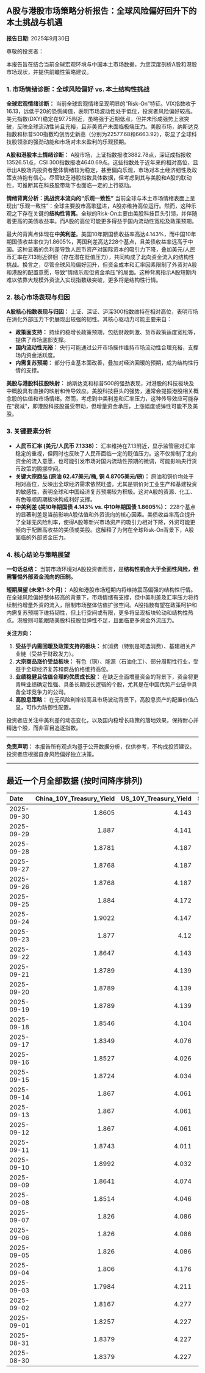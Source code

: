 ## A股与港股市场策略分析报告：全球风险偏好回升下的本土挑战与机遇

**报告日期**: 2025年9月30日

尊敬的投资者：

本报告旨在结合当前全球宏观环境与中国本土市场数据，为您深度剖析A股和港股市场现状，并提供前瞻性策略建议。

### 1. 市场情绪诊断：全球风险偏好 vs. 本土结构性挑战

**全球宏观情绪诊断：**
当前全球宏观情绪呈现明显的“Risk-On”特征。VIX指数收于16.13，远低于20的恐慌阈值，表明市场波动性处于低位，投资者风险偏好较高。美元指数(DXY)稳定在97.75附近，虽略强于近期低点，但并未形成强势上涨突破，反映全球流动性尚且充裕，且非美资产未面临极端压力。美股市场，纳斯达克指数和标普500指数均创历史新高（分别为22577.68和6663.92），彰显了全球科技股领涨的强劲动能和市场对未来盈利的乐观预期。

**A股和港股本土情绪诊断：**
A股市场，上证指数报收3882.78点，深证成指报收13526.51点，CSI 300指数报收4640.69点。这些指数处于近年来的相对高位，显示出A股场内投资者整体情绪较为稳定，甚至偏向乐观，市场对本土经济韧性及政策支持抱有信心。尽管缺乏港股指数具体数据，但考虑到其与美股和A股的联动性，可推断其在科技股带动下也面临一定的上行驱动。

**情绪背离分析：挑战资本流向的“乐观一致性”**
当前全球与本土市场情绪表面上呈现出“乐观一致性”：全球主要股市高歌猛进，A股亦维持高位运行。然而，这种乐观之下存在关键的**结构性背离**。全球的Risk-On主要由美股科技巨头引领，并伴随着更高的美债收益率。而A股的高位可能更多得益于国内流动性宽松及政策预期。

最大的背离点体现在**中美利差**。美国10年期国债收益率高达4.143%，而中国10年期国债收益率仅为1.8605%，两国利差高达228个基点，且美债收益率远高于中国。这种显著的负利差导致人民币资产对国际资本的吸引力下降，叠加美元/人民币汇率在7.13附近徘徊（存在潜在贬值压力），共同构成了北向资金流入的结构性挑战。换言之，尽管全球风险偏好回升，但资金成本和汇率因素限制了外资对A股和港股的配置意愿，导致“情绪乐观但资金承压”的局面。这种背离指示A股短期内难以依靠大规模外资流入实现指数级突破，更多将是结构性行情。

### 2. 核心市场表现与归因

**A股核心指数表现与归因：**
上证、深证、沪深300指数维持在相对高位，表明市场在消化外部压力下仍展现出较强的韧性。其核心驱动力可能主要来自：
*   **政策面支持：** 持续的稳增长政策预期，包括财政刺激、货币政策适度宽松等，提供了市场底部支撑。
*   **国内流动性充裕：** 央行可能通过公开市场操作维持市场流动性合理充裕，支撑场内资金活跃度。
*   **内需复苏预期：** 部分行业基本面改善，叠加对经济回暖的预期，成为结构性行情的支撑。

**美股与港股科技股映射：**
纳斯达克和标普500的强劲表现，对港股的科技板块及中概股具有直接的映射和传导效应。美股科技巨头的强势，通常会提振港股相关概念股的估值和市场情绪。然而，考虑到中美利差和汇率压力，这种传导效应可能存在“衰减”，即港股科技股虽受带动，但增量资金承压，上涨幅度或弹性可能不及美股。

### 3. 关键要素分析

*   **人民币汇率 (美元/人民币 7.1338)：** 汇率维持在7.13附近，显示监管层对汇率稳定的重视，但同时也反映了人民币面临一定的贬值压力。这不仅抑制了北向资金的流入意愿，也可能引发市场对国内流动性预期的微调，可能影响央行货币政策的腾挪空间。
*   **关键大宗商品 (原油 62.47美元/桶, 铜 4.8705美元/磅)：** 原油和铜价均处于相对高位，反映出全球经济需求依然旺盛，尤其是铜价对工业生产和基建投资的敏感性，表明全球和中国经济复苏预期较为积极。这对A股的资源、化工、有色等顺周期板块构成利好支撑。
*   **中美利差 (美10年期国债 4.143% vs. 中10年期国债 1.8605%)：** 228个基点的显著利差是当前影响A股估值和外资流向的核心因素。美债收益率高企提升了全球无风险利率，使得A股等新兴市场资产的吸引力相对下降，外资可能更倾向于配置高收益的美债或美股。这解释了为何在全球Risk-On背景下，A股面临的外部资金压力。

### 4. 核心结论与策略展望

**一句话总结：** 当前市场环境对A股投资者而言，是**结构性机会大于全面性风险，但需警惕外部资金流向的压制。**

**短期展望 (未来1-3个月)：**
A股和港股市场短期内将维持震荡偏强的结构性行情。在全球风险偏好整体较高的背景下，市场情绪有支撑，但中美利差及汇率压力将持续制约增量外资的流入，限制市场整体估值扩张空间。A股指数有望在政策呵护和内需复苏预期下维持韧性，但上行空间或有限，更多将呈现板块轮动和结构性热点。港股则可能跟随美股科技股但弹性不足，且面临更多资金外流压力。

**关注方向：**
1.  **受益于内需回暖及政策支持的板块：** 如消费（特别是可选消费）、基建相关产业链（受益于财政发力）。
2.  **大宗商品涨价受益板块：** 有色（铜）、能源（石油化工）、部分周期性行业，受益于全球经济复苏和商品价格维持高位。
3.  **业绩稳健且估值合理的优质成长股：** 在缺乏全面增量资金的背景下，资金将更青睐业绩确定性强、具备长期成长逻辑的个股，尤其是在中国优势产业链中具备全球竞争力的公司。
4.  **高股息策略：** 在无风险利率较高且市场波动背景下，高股息资产的配置价值凸显，可作为防御性配置。

投资者应关注中美利差的动态变化，以及国内稳增长政策的落地效果，保持耐心并精选个股，而非盲目追逐指数。

---
**免责声明：** 本报告所有观点均基于公开数据分析，仅供参考，不构成投资建议。投资者应根据自身风险偏好独立决策。

---

## 最近一个月全部数据 (按时间降序排列)

| Date       |   China_10Y_Treasury_Yield |   US_10Y_Treasury_Yield |   Shanghai_Composite_Index |   CSI_300_Index |   Shenzhen_Component_Index |   GOLD_spot_price |   OIL_price |   ALUMINUM_future |   BTC_price |   USD_CNY_exchange_rate |   Commodity_Index_ETF |   US_Dollar_Index |   ETH_price |   LEAN_HOGS_future |   COPPER_future |   High_Yield_Bond_ETF |   LIVE_CATTLE_future |   GOLD_near_month_future |   NATURAL_GAS_future |   PLATINUM_future |   SILVER_future |   Long_Term_Treasury_ETF |   CORN_future |   SOYBEANS_future |   WHEAT_future |   SP500_close |   NASDAQ_close |   VIX_close |   GOLD_basis_spot_vs_near |
|:-----------|---------------------------:|------------------------:|---------------------------:|----------------:|---------------------------:|------------------:|------------:|------------------:|------------:|------------------------:|----------------------:|------------------:|------------:|-------------------:|----------------:|----------------------:|---------------------:|-------------------------:|---------------------:|------------------:|----------------:|-------------------------:|--------------:|------------------:|---------------:|--------------:|---------------:|------------:|--------------------------:|
| 2025-09-30 |                     1.8605 |                   4.143 |                    3882.78 |         4640.69 |                    13526.5 |            3871.2 |       62.47 |           2625    |      113497 |                  7.1338 |                22.485 |            97.753 |     4112.01 |             90.425 |          4.8705 |                81.135 |              231.825 |                   3871.1 |                3.302 |            1606   |          46.54  |                  89.3622 |        415.75 |           1000.75 |         507.5  |       6663.92 |        22577.7 |       16.13 |                 0.0998535 |
| 2025-09-29 |                     1.887  |                   4.141 |                    3862.53 |         4620.05 |                    13479.4 |            3820.9 |       63.45 |           2583.5  |      114400 |                  7.1338 |                22.62  |            97.91  |     4217.34 |            101.15  |          4.841  |                81.22  |              231.325 |                   3820.9 |                3.267 |            1609.3 |          46.612 |                  89.63   |        421.5  |           1010.5  |         519.5  |       6661.21 |        22591.2 |       16.12 |                 0         |
| 2025-09-28 |                     1.8781 |                   4.187 |                    3828.11 |         4550.05 |                    13209   |            3775.3 |       65.72 |           2544.75 |      112123 |                  7.1338 |                22.81  |            98.15  |     4141.48 |            101.5   |          4.7155 |                81.08  |              231.8   |                   3776.2 |                2.835 |            1582.7 |          46.221 |                  88.9    |        422    |           1013.75 |         519.75 |       6643.7  |        22484.1 |       15.29 |                -0.899902  |
| 2025-09-27 |                     1.8768 |                   4.187 |                    3828.11 |         4550.05 |                    13209   |            3775.3 |       65.72 |           2544.75 |      109682 |                  7.1338 |                22.81  |            98.15  |     4018.66 |            101.5   |          4.7155 |                81.08  |              231.8   |                   3776.2 |                2.835 |            1582.7 |          46.221 |                  88.9    |        422    |           1013.75 |         519.75 |       6643.7  |        22484.1 |       15.29 |                -0.899902  |
| 2025-09-26 |                     1.8768 |                   4.187 |                    3828.11 |         4550.05 |                    13209   |            3775.3 |       65.72 |           2544.75 |      109713 |                  7.1338 |                22.81  |            98.15  |     4035.89 |            101.5   |          4.7155 |                81.08  |              231.8   |                   3776.2 |                2.835 |            1582.7 |          46.221 |                  88.9    |        422    |           1013.75 |         519.75 |       6643.7  |        22484.1 |       15.29 |                -0.899902  |
| 2025-09-25 |                     1.884  |                   4.172 |                    3853.3  |         4593.49 |                    13445.9 |            3736.9 |       64.98 |           2551    |      109049 |                  7.1315 |                22.8   |            98.55  |     3868.33 |            100.1   |          4.7    |                80.92  |              232.05  |                   3738.7 |                2.904 |            1530.7 |          44.697 |                  88.98   |        425.75 |           1012.25 |         527    |       6604.72 |        22384.7 |       16.74 |                -1.80005   |
| 2025-09-24 |                     1.9022 |                   4.147 |                    3853.64 |         4566.07 |                    13356.1 |            3732.1 |       64.99 |           2533.5  |      113329 |                  7.1116 |                22.64  |            97.87  |     4153.47 |             99.425 |          4.7525 |                81.15  |              234.05  |                   3735   |                2.858 |            1484.5 |          43.777 |                  88.98   |        424.25 |           1009    |         519.5  |       6637.97 |        22497.9 |       16.18 |                -2.8999    |
| 2025-09-23 |                     1.877  |                   4.12  |                    3821.83 |         4519.78 |                    13119.8 |            3780.6 |       63.41 |           2522    |      112014 |                  7.114  |                22.49  |            97.26  |     4165.5  |            100.525 |          4.5845 |                81.26  |              235.6   |                   3784.2 |                2.853 |            1504.2 |          44.192 |                  89.32   |        426.25 |           1012    |         520.5  |       6656.92 |        22573.5 |       16.64 |                -3.59985   |
| 2025-09-22 |                     1.8647 |                   4.143 |                    3828.58 |         4522.61 |                    13158   |            3740.7 |       62.64 |           2530.25 |      112749 |                  7.1129 |                22.26  |            97.33  |     4202.88 |             98.8   |          4.573  |                81.32  |              237.15  |                   3744.8 |                2.806 |            1423.7 |          43.799 |                  88.7    |        421.75 |           1011    |         510.75 |       6693.75 |        22789   |       16.1  |                -4.1001    |
| 2025-09-21 |                     1.8789 |                   4.139 |                    3820.09 |         4501.92 |                    13070.9 |            3671.5 |       62.68 |           2559.75 |      115306 |                  7.1129 |                22.26  |            97.64  |     4451.33 |             97.975 |          4.569  |                81.26  |              233.575 |                   3676   |                2.888 |            1414.3 |          42.536 |                  89.02   |        424    |           1025.5  |         522.5  |       6664.36 |        22631.5 |       15.45 |                -4.5       |
| 2025-09-20 |                     1.8789 |                   4.139 |                    3820.09 |         4501.92 |                    13070.9 |            3671.5 |       62.68 |           2559.75 |      115722 |                  7.1129 |                22.26  |            97.64  |     4482.27 |             97.975 |          4.569  |                81.26  |              233.575 |                   3676   |                2.888 |            1414.3 |          42.536 |                  89.02   |        424    |           1025.5  |         522.5  |       6664.36 |        22631.5 |       15.45 |                -4.5       |
| 2025-09-19 |                     1.8789 |                   4.139 |                    3820.09 |         4501.92 |                    13070.9 |            3671.5 |       62.68 |           2559.75 |      115689 |                  7.1129 |                22.26  |            97.64  |     4470.92 |             97.975 |          4.569  |                81.26  |              233.575 |                   3676   |                2.888 |            1414.3 |          42.536 |                  89.02   |        424    |           1025.5  |         522.5  |       6664.36 |        22631.5 |       15.45 |                -4.5       |
| 2025-09-18 |                     1.8546 |                   4.104 |                    3831.66 |         4498.11 |                    13075.7 |            3643.7 |       63.57 |           2579    |      117137 |                  7.1033 |                22.44  |            97.35  |     4589.92 |             97.475 |          4.541  |                81.23  |              232.375 |                   3648.7 |                2.939 |            1397.4 |          41.707 |                  89.19   |        423.75 |           1037.5  |         524.25 |       6631.96 |        22470.7 |       15.7  |                -5         |
| 2025-09-17 |                     1.8349 |                   4.076 |                    3876.34 |         4551.02 |                    13215.5 |            3681.8 |       64.05 |           2583.75 |      116469 |                  7.1142 |                22.54  |            96.87  |     4592.73 |             97.325 |          4.571  |                81.05  |              231.1   |                   3688   |                3.1   |            1372.7 |          41.722 |                  90.12   |        426.75 |           1043.75 |         528.25 |       6600.35 |        22261.3 |       15.72 |                -6.19995   |
| 2025-09-16 |                     1.8527 |                   4.026 |                    3861.86 |         4523.34 |                    13064   |            3688.9 |       64.52 |           2614.75 |      116843 |                  7.1185 |                22.78  |            96.63  |     4503.56 |             97.375 |          4.633  |                81.13  |              233.45  |                   3695.5 |                3.103 |            1398.5 |          42.471 |                  90.35   |        429.5  |           1049.75 |         534    |       6606.76 |        22334   |       16.36 |                -6.6001    |
| 2025-09-15 |                     1.8724 |                   4.034 |                    3860.5  |         4533.06 |                    13005.8 |            3682.2 |       63.3  |           2591    |      115445 |                  7.1242 |                22.55  |            97.3   |     4526.82 |             97.525 |          4.6555 |                81.19  |              234.6   |                   3689.5 |                3.043 |            1412.8 |          42.517 |                  90.16   |        423.25 |           1042.75 |         525    |       6615.28 |        22348.8 |       15.69 |                -7.30005   |
| 2025-09-14 |                     1.867  |                   4.061 |                    3870.6  |         4522    |                    12924.1 |            3649.4 |       62.69 |           2583.75 |      115408 |                  7.1184 |                22.35  |            97.55  |     4609.6  |             97.125 |          4.5885 |                80.96  |              229.975 |                   3657.3 |                2.941 |            1407.3 |          42.387 |                  89.95   |        399    |           1025.75 |         503    |       6584.29 |        22141.1 |       14.76 |                -7.90015   |
| 2025-09-13 |                     1.867  |                   4.061 |                    3870.6  |         4522    |                    12924.1 |            3649.4 |       62.69 |           2583.75 |      115951 |                  7.1184 |                22.35  |            97.55  |     4668.18 |             97.125 |          4.5885 |                80.96  |              229.975 |                   3657.3 |                2.941 |            1407.3 |          42.387 |                  89.95   |        399    |           1025.75 |         503    |       6584.29 |        22141.1 |       14.76 |                -7.90015   |
| 2025-09-12 |                     1.867  |                   4.061 |                    3870.6  |         4522    |                    12924.1 |            3649.4 |       62.69 |           2583.75 |      116102 |                  7.1184 |                22.35  |            97.55  |     4715.25 |             97.125 |          4.5885 |                80.96  |              229.975 |                   3657.3 |                2.941 |            1407.3 |          42.387 |                  89.95   |        399    |           1025.75 |         503    |       6584.29 |        22141.1 |       14.76 |                -7.90015   |
| 2025-09-11 |                     1.8743 |                   4.011 |                    3875.31 |         4548.04 |                    12979.9 |            3636.9 |       62.37 |           2587.75 |      115508 |                  7.1207 |                22.22  |            97.54  |     4461.23 |             98.175 |          4.5905 |                81.04  |              232.275 |                   3645   |                2.934 |            1395.4 |          41.697 |                  90.34   |        399    |           1015.25 |         503    |       6587.47 |        22043.1 |       14.71 |                -8.1001    |
| 2025-09-10 |                     1.8992 |                   4.032 |                    3812.22 |         4445.37 |                    12557.7 |            3643.6 |       63.67 |           2518.25 |      113955 |                  7.1209 |                22.39  |            97.78  |     4349.15 |             96.825 |          4.55   |                80.84  |              231.15  |                   3653.1 |                3.029 |            1392.9 |          41.133 |                  89.74   |        397.25 |           1005.5  |         495    |       6532.04 |        21886.1 |       15.35 |                -9.5       |
| 2025-09-09 |                     1.8641 |                   4.074 |                    3807.29 |         4436.26 |                    12510.6 |            3643.3 |       62.63 |           2516    |      111531 |                  7.1293 |                22.24  |            97.79  |     4309.04 |             96.125 |          4.501  |                80.78  |              230.175 |                   3653.3 |                3.117 |            1367.3 |          40.878 |                  89.23   |        401.25 |           1011.5  |         500.75 |       6512.61 |        21879.5 |       15.04 |               -10         |
| 2025-09-08 |                     1.8514 |                   4.046 |                    3826.84 |         4467.57 |                    12666.8 |            3638.1 |       62.26 |           2511    |      112071 |                  7.1325 |                22.18  |            97.45  |     4308.07 |             95.15  |          4.4905 |                80.87  |              235.8   |                   3648.5 |                3.09  |            1380.8 |          41.426 |                  89.74   |        403    |           1013.5  |         505.5  |       6495.15 |        21798.7 |       15.11 |               -10.3999    |
| 2025-09-07 |                     1.826  |                   4.086 |                    3812.51 |         4460.33 |                    12590.6 |            3613.2 |       61.87 |           2495.25 |      111168 |                  7.1414 |                22.03  |            97.77  |     4305.35 |             96.025 |          4.4825 |                80.87  |              235.975 |                   3624   |                3.048 |            1381.7 |          41.074 |                  88.56   |        399    |           1006.5  |         501    |       6481.5  |        21700.4 |       15.18 |               -10.8       |
| 2025-09-06 |                     1.826  |                   4.086 |                    3812.51 |         4460.33 |                    12590.6 |            3613.2 |       61.87 |           2495.25 |      110225 |                  7.1414 |                22.03  |            97.77  |     4274.24 |             96.025 |          4.4825 |                80.87  |              235.975 |                   3624   |                3.048 |            1381.7 |          41.074 |                  88.56   |        399    |           1006.5  |         501    |       6481.5  |        21700.4 |       15.18 |               -10.8       |
| 2025-09-05 |                     1.826  |                   4.086 |                    3812.51 |         4460.33 |                    12590.6 |            3613.2 |       61.87 |           2495.25 |      110651 |                  7.1414 |                22.03  |            97.77  |     4306.99 |             96.025 |          4.4825 |                80.87  |              235.975 |                   3624   |                3.048 |            1381.7 |          41.074 |                  88.56   |        399    |           1006.5  |         501    |       6481.5  |        21700.4 |       15.18 |               -10.8       |
| 2025-09-04 |                     1.806  |                   4.176 |                    3765.88 |         4365.21 |                    12118.7 |            3565.8 |       63.48 |           2488.75 |      110724 |                  7.1414 |                22.21  |            98.35  |     4298.74 |             95.025 |          4.488  |                80.83  |              236.95  |                   3577.3 |                3.074 |            1371.2 |          40.911 |                  87.23   |        399.75 |           1012    |         502.25 |       6502.08 |        21707.7 |       15.3  |               -11.5       |
| 2025-09-03 |                     1.7984 |                   4.211 |                    3813.56 |         4459.83 |                    12472   |            3593.2 |       63.97 |           2505.5  |      111723 |                  7.139  |                22.37  |            98.14  |     4450.39 |             93.825 |          4.5585 |                80.61  |              238.325 |                   3606.1 |                3.064 |            1448.6 |          41.542 |                  86.57   |        397.75 |           1016    |         504    |       6448.26 |        21497.7 |       16.35 |               -12.9001    |
| 2025-09-02 |                     1.8167 |                   4.277 |                    3858.13 |         4490.45 |                    12553.8 |            3549.4 |       65.59 |           2514.5  |      111201 |                  7.1304 |                22.57  |            98.4   |     4325.37 |             95.55  |          4.5695 |                80.39  |              239.525 |                   3562.9 |                3.009 |            1405.8 |          41.071 |                  85.63   |        403    |           1025.75 |         513    |       6415.54 |        21279.6 |       17.17 |               -13.5       |
| 2025-09-01 |                     1.8257 |                   4.227 |                    3875.53 |         4523.71 |                    12829   |            3473.7 |       64.01 |           2514.75 |      109251 |                  7.1304 |                22.21  |            97.77  |     4314.47 |             95.025 |          4.5185 |                80.477 |              241.9   |                   3487.2 |                2.997 |            1365.7 |          40.2   |                  86.272  |        398    |           1036.75 |         518    |       6460.26 |        21455.6 |       15.36 |               -13.5       |
| 2025-08-31 |                     1.8379 |                   4.227 |                    3857.93 |         4496.76 |                    12696.2 |            3473.7 |       64.01 |           2514.75 |      108237 |                  7.153  |                22.21  |            97.77  |     4390.02 |             95.025 |          4.5185 |                80.477 |              241.9   |                   3487.2 |                2.997 |            1365.7 |          40.2   |                  86.272  |        398    |           1036.75 |         518    |       6460.26 |        21455.6 |       15.36 |               -13.5       |
| 2025-08-30 |                     1.8379 |                   4.227 |                    3857.93 |         4496.76 |                    12696.2 |            3473.7 |       64.01 |           2514.75 |      108808 |                  7.153  |                22.21  |            97.77  |     4374.15 |             95.025 |          4.5185 |                80.477 |              241.9   |                   3487.2 |                2.997 |            1365.7 |          40.2   |                  86.272  |        398    |           1036.75 |         518    |       6460.26 |        21455.6 |       15.36 |               -13.5       |
